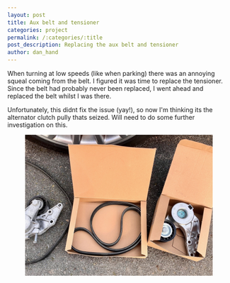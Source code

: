 ```yaml
---
layout: post
title: Aux belt and tensioner 
categories: project 
permalink: /:categories/:title
post_description: Replacing the aux belt and tensioner 
author: dan_hand
---
```


When turning at low speeds (like when parking) there was an annoying squeal coming from the belt. I figured it was time to replace the tensioner. Since the belt had probably never been replaced, I went ahead and replaced the belt whilst I was there.

Unfortunately, this didnt fix the issue (yay!), so now I'm thinking its the alternator clutch pully thats seized. Will need to do some further investigation on this.

<figure class="full-img"><img src="/assets/images/aux-belt-1.jpeg" alt="MK4 R32 Aux Belt"></figure>
